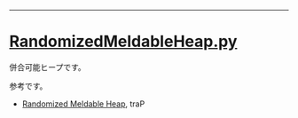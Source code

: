 ___

# [RandomizedMeldableHeap.py](https://github.com/titanium-22/Library_py/blob/main/DataStructures/Heap/RandomizedMeldableHeap.py)

併合可能ヒープです。

参考です。

- [Randomized Meldable Heap](https://trap.jp/post/1050/), traP
